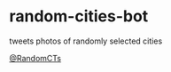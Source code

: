 # random-cities-bot
tweets photos of randomly selected cities

[@RandomCTs](https://twitter.com/randomcts)
